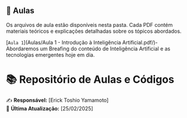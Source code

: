 ## 📘 Aulas
Os arquivos de aula estão disponíveis nesta pasta. Cada PDF contém materiais teóricos e explicações detalhadas sobre os tópicos abordados.

[`Aula 1`](Aulas/Aula 1 - Introdução à Inteligência Artificial.pdf/)- Abordaremos um Breafing do conteúdo de Inteligência Artificial e as tecnologias emergentes hoje em dia.
# 📚 Repositório de Aulas e Códigos

✍️ **Responsável:** [Erick Toshio Yamamoto]  
📅 **Última Atualização:** [25/02/2025]

